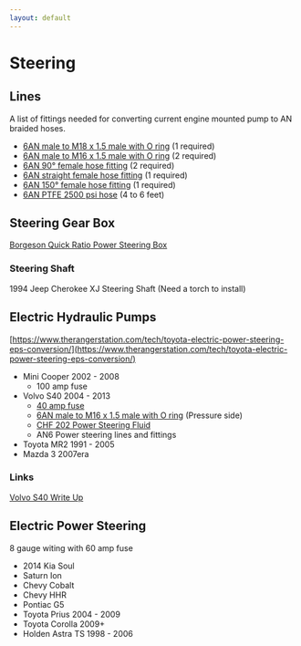 ```yaml
---
layout: default
---
```


# Steering

## Lines
A list of fittings needed for converting current engine mounted pump to AN braided hoses.

* [6AN male to M18 x 1.5 male with O ring](https://a.co/d/3ylT2co) (1 required)
* [6AN male to M16 x 1.5 male with O ring](https://a.co/d/6MbePmn) (2 required)
* [6AN 90&#176; female hose fitting](https://a.co/d/cCkRYUF) (2 required)
* [6AN straight female hose fitting](https://a.co/d/5FsAf5K) (1 required)
* [6AN 150&#176; female hose fitting](https://a.co/d/cjH1rwE) (1 required)
* [6AN PTFE 2500 psi hose](https://a.co/d/eTIHWMX) (4 to 6 feet)

## Steering Gear Box
[Borgeson Quick Ratio Power Steering Box](https://www.ridetech.com/product/borgeson-c10-street-and-performance-quick-ratio-power-steering-box-12-7-1-ratio/)

### Steering Shaft
1994 Jeep Cherokee XJ Steering Shaft (Need a torch to install)

## Electric Hydraulic Pumps
[https://www.therangerstation.com/tech/toyota-electric-power-steering-eps-conversion/](https://www.therangerstation.com/tech/toyota-electric-power-steering-eps-conversion/)

* Mini Cooper 2002 - 2008
    * 100 amp fuse
* Volvo S40 2004 - 2013
    * [40 amp fuse](https://a.co/d/8CmjVEg)
    * [6AN male to M16 x 1.5 male with O ring](https://a.co/d/6MbePmn) (Pressure side)
    * [CHF 202 Power Steering Fluid](https://a.co/d/dXEtZsG)
    * AN6 Power steering lines and fittings
* Toyota MR2 1991 - 2005
* Mazda 3 2007era

### Links
[Volvo S40 Write Up](https://www.corral.net/threads/volvo-electric-power-steering-conversion-full-write-up.2499503/)

## Electric Power Steering
8 gauge witing with 60 amp fuse

* 2014 Kia Soul
* Saturn Ion
* Chevy Cobalt
* Chevy HHR
* Pontiac G5
* Toyota Prius 2004 - 2009
* Toyota Corolla 2009+
* Holden Astra TS 1998 - 2006